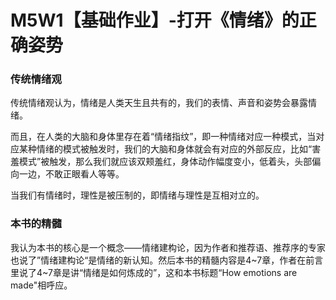 # M5W1【基础作业】-打开《情绪》的正确姿势

### 传统情绪观

传统情绪观认为，情绪是人类天生且共有的，我们的表情、声音和姿势会暴露情绪。

而且，在人类的大脑和身体里存在着“情绪指纹”，即一种情绪对应一种模式，当对应某种情绪的模式被触发时，我们的大脑和身体就会有对应的外部反应，比如“害羞模式”被触发，那么我们就应该双颊羞红，身体动作幅度变小，低着头，头部偏向一边，不敢正眼看人等等。

当我们有情绪时，理性是被压制的，即情绪与理性是互相对立的。

### 本书的精髓

我认为本书的核心是一个概念——情绪建构论，因为作者和推荐语、推荐序的专家也说了”情绪建构论“是情绪的新认知。然后本书的精髓内容是4~7章，作者在前言里说了4~7章是讲“情绪是如何炼成的”，这和本书标题“How emotions are made"相呼应。